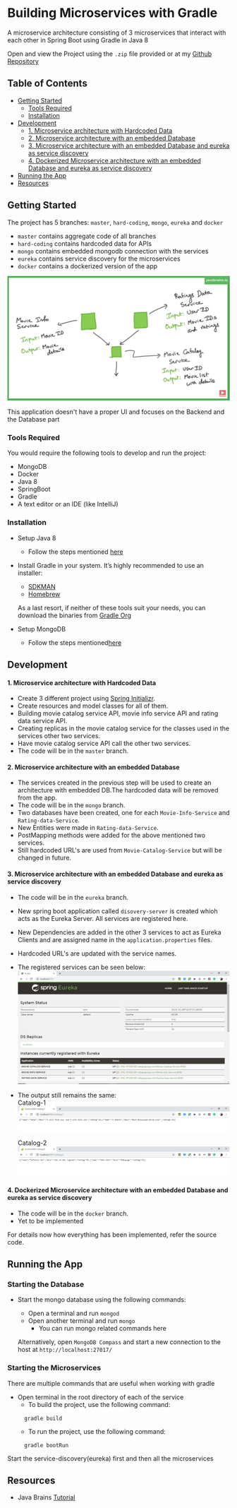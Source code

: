 # Building Microservices with Gradle

A microservice architecture consisting of 3 microservices that interact with each other in Spring Boot using Gradle in Java 8

Open and view the Project using the `.zip` file provided or at my [Github Repository](https://github.com/madhur-taneja/Building-Microservices-with-Gradle)

## Table of Contents
- [Getting Started](#getting-started)
	- [Tools Required](#tools-required)
	- [Installation](#installation)
- [Development](#development)
    - [1. Microservice architecture with Hardcoded Data](#1-microservice-architecture-with-hardcoded-data)
	- [2. Microservice architecture with an embedded Database](#2-microservice-architecture-with-an-embedded-database)
	- [3. Microservice architecture with an embedded Database and eureka as service discovery](#3-microservice-architecture-with-an-embedded-database-and-eureka-as-service-discovery)
	- [4. Dockerized Microservice architecture with an embedded Database and eureka as service discovery](#4-dockerized-microservice-architecture-with-an-embedded-database-and-eureka-as-service-discovery)
- [Running the App](#running-the-app)
- [Resources](#Resources)

## Getting Started

The project has 5 branches: `master`, `hard-coding`, `mongo`, `eureka` and `docker`

* `master` contains aggregate code of all branches
* `hard-coding` contains hardcoded data for APIs
* `mongo` contains embedded mongodb connection with the services
* `eureka` contains service discovery for the microservices
* `docker` contains a dockerized version of the app

![Architecture](images/Microservice_architecture.png)

This application doesn't have a proper UI and focuses on the Backend and the Database part

### Tools Required

You would require the following tools to develop and run the project:

* MongoDB
* Docker
* Java 8
* SpringBoot
* Gradle
* A text editor or an IDE (like IntelliJ)

### Installation

* Setup Java 8
  * Follow the steps mentioned [here](https://docs.oracle.com/cd/E19182-01/820-7851/inst_cli_jdk_javahome_t/)

* Install Gradle in your system. It’s highly recommended to use an installer:
  * [SDKMAN](https://sdkman.io/)
  * [Homebrew](https://brew.sh/)
  
  As a last resort, if neither of these tools suit your needs, you can download the binaries from [Gradle Org](https://www.gradle.org/downloads)

* Setup MongoDB
  * Follow the steps mentioned[here](https://docs.mongodb.com/manual/tutorial/install-mongodb-on-windows/)

## Development

#### 1. Microservice architecture with Hardcoded Data

* Create 3 different project using [Spring Initializr](https://start.spring.io/).
* Create resources and model classes for all of them.
* Building movie catalog service API, movie info service API and rating data service API.
* Creating replicas in the movie catalog service for the classes used in the services other two services.
* Have movie catalog service API call the other two services.
* The code will be in the `master` branch.

#### 2. Microservice architecture with an embedded Database

* The services created in the previous step will be used to create an architecture with embedded DB.The hardcoded data will be removed from the app.
* The code will be in the `mongo` branch.
* Two databases have been created, one for each `Movie-Info-Service` and `Rating-data-Service`.
* New Entities were made in `Rating-data-Service`.
* PostMapping methods were added for the above mentioned two services.
* Still hardcoded URL's are used from `Movie-Catalog-Service` but will be changed in future.

#### 3. Microservice architecture with an embedded Database and eureka as service discovery

* The code will be in the `eureka` branch.
* New spring boot application called `disovery-server` is created whioh acts as the Eureka Server. All services are registered here.
* New Dependencies are added in the other 3 services to act as Eureka Clients and are assigned name in the `application.properties` files.
* Hardcoded URL's are updated with the service names.
* The registered services can be seen below:  
    ![Eureka Server GUI](images/Eureka.png)
* The output still remains the same:  
	Catalog-1  
    ![Catalog_output_1](images/Catalog-1.png)	
	
	Catalog-2  
    ![Catalog_output_2](images/Catalog-2.png)  

#### 4. Dockerized Microservice architecture with an embedded Database and eureka as service discovery

* The code will be in the `docker` branch.
* Yet to be implemented

For details now how everything has been implemented, refer the source code.

## Running the App

### Starting the Database

* Start the mongo database using the following commands:
  * Open a terminal and run `mongod`
  * Open another terminal and run `mongo`
    * You can run mongo related commands here 
  
  Alternatively, open `MongoDB Compass` and start a new connection to the host at `http://localhost:27017/`  

### Starting the Microservices 

There are multiple commands that are useful when working with gradle

* Open terminal in the root directory of each of the service
  * To build the project, use the following command:
  ```
    gradle build
  ```
  * To run the project, use the following command:
  ```
    gradle bootRun
  ``` 

Start the service-discovery(eureka) first and then all the microservices

## Resources

* Java Brains [Tutorial](https://www.youtube.com/playlist?list=PLqq-6Pq4lTTZSKAFG6aCDVDP86Qx4lNas)
